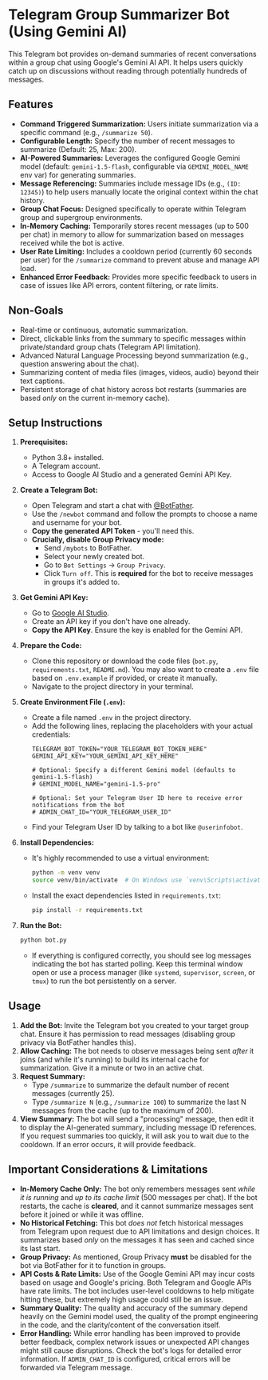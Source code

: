 # Telegram Group Summarizer Bot (Using Gemini AI)

This Telegram bot provides on-demand summaries of recent conversations within a group chat using Google's Gemini AI API. It helps users quickly catch up on discussions without reading through potentially hundreds of messages.

## Features

* **Command Triggered Summarization:** Users initiate summarization via a specific command (e.g., `/summarize 50`).
* **Configurable Length:** Specify the number of recent messages to summarize (Default: 25, Max: 200).
* **AI-Powered Summaries:** Leverages the configured Google Gemini model (default: `gemini-1.5-flash`, configurable via `GEMINI_MODEL_NAME` env var) for generating summaries.
* **Message Referencing:** Summaries include message IDs (e.g., `(ID: 12345)`) to help users manually locate the original context within the chat history.
* **Group Chat Focus:** Designed specifically to operate within Telegram group and supergroup environments.
* **In-Memory Caching:** Temporarily stores recent messages (up to 500 per chat) in memory to allow for summarization based on messages received while the bot is active.
* **User Rate Limiting:** Includes a cooldown period (currently 60 seconds per user) for the `/summarize` command to prevent abuse and manage API load.
* **Enhanced Error Feedback:** Provides more specific feedback to users in case of issues like API errors, content filtering, or rate limits.

## Non-Goals

* Real-time or continuous, automatic summarization.
* Direct, clickable links from the summary to specific messages within private/standard group chats (Telegram API limitation).
* Advanced Natural Language Processing beyond summarization (e.g., question answering about the chat).
* Summarizing content of media files (images, videos, audio) beyond their text captions.
* Persistent storage of chat history across bot restarts (summaries are based *only* on the current in-memory cache).

## Setup Instructions

1.  **Prerequisites:**
    * Python 3.8+ installed.
    * A Telegram account.
    * Access to Google AI Studio and a generated Gemini API Key.

2.  **Create a Telegram Bot:**
    * Open Telegram and start a chat with [@BotFather](https://t.me/BotFather).
    * Use the `/newbot` command and follow the prompts to choose a name and username for your bot.
    * **Copy the generated API Token** - you'll need this.
    * **Crucially, disable Group Privacy mode:**
        * Send `/mybots` to BotFather.
        * Select your newly created bot.
        * Go to `Bot Settings` -> `Group Privacy`.
        * Click `Turn off`. This is **required** for the bot to receive messages in groups it's added to.

3.  **Get Gemini API Key:**
    * Go to [Google AI Studio](https://aistudio.google.com/app/apikey).
    * Create an API key if you don't have one already.
    * **Copy the API Key**. Ensure the key is enabled for the Gemini API.

4.  **Prepare the Code:**
    * Clone this repository or download the code files (`bot.py`, `requirements.txt`, `README.md`). You may also want to create a `.env` file based on `.env.example` if provided, or create it manually.
    * Navigate to the project directory in your terminal.

5.  **Create Environment File (`.env`):**
    * Create a file named `.env` in the project directory.
    * Add the following lines, replacing the placeholders with your actual credentials:
        ```dotenv
        TELEGRAM_BOT_TOKEN="YOUR_TELEGRAM_BOT_TOKEN_HERE"
        GEMINI_API_KEY="YOUR_GEMINI_API_KEY_HERE"

        # Optional: Specify a different Gemini model (defaults to gemini-1.5-flash)
        # GEMINI_MODEL_NAME="gemini-1.5-pro"

        # Optional: Set your Telegram User ID here to receive error notifications from the bot
        # ADMIN_CHAT_ID="YOUR_TELEGRAM_USER_ID"
        ```
    * Find your Telegram User ID by talking to a bot like `@userinfobot`.

6.  **Install Dependencies:**
    * It's highly recommended to use a virtual environment:
        ```bash
        python -m venv venv
        source venv/bin/activate  # On Windows use `venv\Scripts\activate`
        ```
    * Install the exact dependencies listed in `requirements.txt`:
        ```bash
        pip install -r requirements.txt
        ```

7.  **Run the Bot:**
    ```bash
    python bot.py
    ```
    * If everything is configured correctly, you should see log messages indicating the bot has started polling. Keep this terminal window open or use a process manager (like `systemd`, `supervisor`, `screen`, or `tmux`) to run the bot persistently on a server.

## Usage

1.  **Add the Bot:** Invite the Telegram bot you created to your target group chat. Ensure it has permission to read messages (disabling group privacy via BotFather handles this).
2.  **Allow Caching:** The bot needs to observe messages being sent *after* it joins (and while it's running) to build its internal cache for summarization. Give it a minute or two in an active chat.
3.  **Request Summary:**
    * Type `/summarize` to summarize the default number of recent messages (currently 25).
    * Type `/summarize N` (e.g., `/summarize 100`) to summarize the last N messages from the cache (up to the maximum of 200).
4.  **View Summary:** The bot will send a "processing" message, then edit it to display the AI-generated summary, including message ID references. If you request summaries too quickly, it will ask you to wait due to the cooldown. If an error occurs, it will provide feedback.

## Important Considerations & Limitations

* **In-Memory Cache Only:** The bot only remembers messages sent *while it is running* and *up to its cache limit* (500 messages per chat). If the bot restarts, the cache is **cleared**, and it cannot summarize messages sent before it joined or while it was offline.
* **No Historical Fetching:** This bot *does not* fetch historical messages from Telegram upon request due to API limitations and design choices. It summarizes based *only* on the messages it has seen and cached since its last start.
* **Group Privacy:** As mentioned, Group Privacy **must** be disabled for the bot via BotFather for it to function in groups.
* **API Costs & Rate Limits:** Use of the Google Gemini API may incur costs based on usage and Google's pricing. Both Telegram and Google APIs have rate limits. The bot includes user-level cooldowns to help mitigate hitting these, but extremely high usage could still be an issue.
* **Summary Quality:** The quality and accuracy of the summary depend heavily on the Gemini model used, the quality of the prompt engineering in the code, and the clarity/content of the conversation itself.
* **Error Handling:** While error handling has been improved to provide better feedback, complex network issues or unexpected API changes might still cause disruptions. Check the bot's logs for detailed error information. If `ADMIN_CHAT_ID` is configured, critical errors will be forwarded via Telegram message.